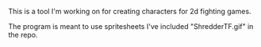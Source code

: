 This is a tool I'm working on for creating characters for 2d fighting games.

The program is meant to use spritesheets I've included "ShredderTF.gif" in the repo.
